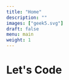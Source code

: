 ```yaml
---
title: "Home"
description: ""
images: ["geek5.svg"]
draft: false
menu: main
weight: 1
---
```


# Let's Code
